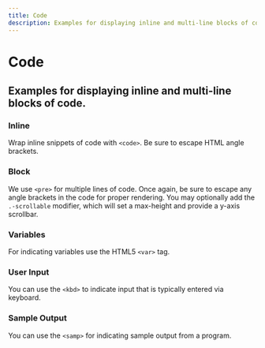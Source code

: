 ```yaml
---
title: Code
description: Examples for displaying inline and multi-line blocks of code. 
---
```


<script setup>
import * as examples from '../../../../examples/core/code'
</script>

# Code

## Examples for displaying inline and multi-line blocks of code.

### Inline
Wrap inline snippets of code with `<code>`. Be sure to escape HTML angle brackets.

<example :component="examples.CodeInlineExample" :html="examples.CodeInlineExampleHTML"></example>

### Block
We use `<pre>` for multiple lines of code. Once again, be sure to escape any angle brackets in the code for proper 
rendering. You may optionally add the `.-scrollable` modifier, which will set a max-height and provide a y-axis scrollbar.

<example :component="examples.CodeBlockExample" :html="examples.CodeBlockExampleHTML"></example>

### Variables
For indicating variables use the HTML5 `<var>` tag.

<example :component="examples.CodeVariablesExample" :html="examples.CodeVariablesExampleHTML"></example>

### User Input
You can use the `<kbd>` to indicate input that is typically entered via keyboard.

<example :component="examples.CodeUserInputExample" :html="examples.CodeUserInputExampleHTML"></example>

### Sample Output

You can use the `<samp>` for indicating sample output from a program.

<example :component="examples.CodeSampleOutputExample" :html="examples.CodeSampleOutputExampleHTML"></example>
